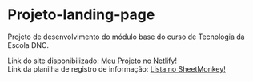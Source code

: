 # Projeto-landing-page
Projeto de desenvolvimento do módulo base do curso de Tecnologia da Escola DNC. <br>

Link do site disponibilizado: <a target="_blank" href="https://dnc-projeto-landing-page-dnc.netlify.app/">Meu Projeto no Netlify!</a> <br>
Link da planilha de registro de informação: <a target="_blank" href="https://encurtador.com.br/ptuK6">Lista no SheetMonkey!</a>

